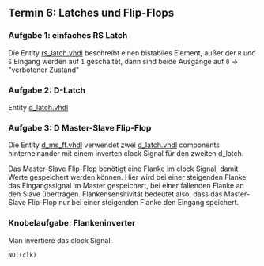 ## Termin 6: Latches und Flip-Flops
### Aufgabe 1: einfaches RS Latch

Die Entity [rs_latch.vhdl](aufgabe_1/rs_latch.vhdl) beschreibt einen bistabiles Element, außer der `R` und `S` Eingang werden auf `1` geschaltet, dann sind beide Ausgänge auf `0` -> "verbotener Zustand" 


### Aufgabe 2: D-Latch

Entity [d_latch.vhdl](aufgabe_2/d_latch.vhdl)

### Aufgabe 3: D Master-Slave Flip-Flop

Die Entity [d_ms_ff.vhdl](aufgabe_3/d_ms_ff.vhdl) verwendet zwei [d_latch.vhdl](aufgabe_3/d_latch.vhdl) components hinterneinander mit einem inverten clock Signal für den zweiten d_latch.

Das Master-Slave Flip-Flop benötigt eine Flanke im clock Signal, damit Werte gespeichert werden können. Hier wird bei einer steigenden Flanke das Eingangssignal im Master gespeichert, bei einer fallenden Flanke an den Slave übertragen. Flankensensitivität bedeutet also, dass das Master-Slave Flip-Flop nur bei einer steigenden Flanke den Eingang speichert.


### Knobelaufgabe: Flankeninverter
Man invertiere das clock Signal:

```
NOT(clk)
```
